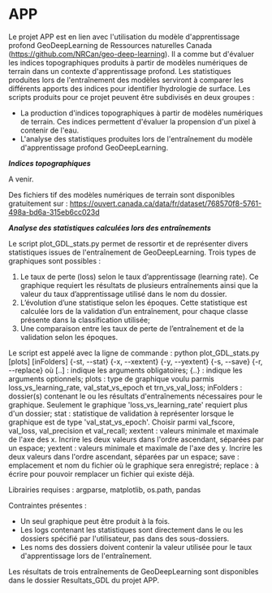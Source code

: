# APP

Le projet APP est en lien avec l'utilisation du modèle d'apprentissage profond GeoDeepLearning de Ressources naturelles Canada (https://github.com/NRCan/geo-deep-learning). 
Il a comme but d'évaluer les indices topographiques produits à partir de modèles numériques de terrain dans un contexte d'apprentissage profond. 
Les statistiques produites lors de l'entraînement des modèles serviront à comparer les différents apports des indices pour identifier lhydrologie de surface. 
Les scripts produits pour ce projet peuvent être subdivisés en deux groupes :
- La production d'indices topographiques à partir de modèles numériques de terrain. Ces indices permettent d'évaluer la propension d'un pixel à contenir de l'eau.
- L'analyse des statistiques produites lors de l'entraînement du modèle d'apprentissage profond GeoDeepLearning. 


***Indices topographiques***

A venir.

Des fichiers tif des modèles numériques de terrain sont disponibles gratuitement sur : https://ouvert.canada.ca/data/fr/dataset/768570f8-5761-498a-bd6a-315eb6cc023d


***Analyse des statistiques calculées lors des entraînements***

Le script plot_GDL_stats.py permet de ressortir et de représenter divers statistiques issues de l'entraînement de GeoDeepLearning.
Trois types de graphiques sont possibles : 
1. Le taux de perte (loss) selon le taux d’apprentissage (learning rate). Ce graphique requiert les résultats de plusieurs entraînements ainsi que la valeur du taux d’apprentissage utilisé dans le nom du dossier. 
2. L’évolution d’une statistique selon les époques. Cette statistique est calculée lors de la validation d’un entraînement, pour chaque classe présente dans la classification utilisée; 
3. Une comparaison entre les taux de perte de l’entraînement et de la validation selon les époques. 

Le script est appelé avec la ligne de commande :
python plot_GDL_stats.py [plots] [inFolders] {-st, --stat} {-x, --xextent} {-y, --yextent} {-s, --save} {-r, --replace}
où
[..] : indique les arguments obligatoires;
{..} : indique les arguments optionnels;
plots : type de graphique voulu parmis loss_vs_learning_rate, val_stat_vs_epoch et trn_vs_val_loss;
inFolders : dossier(s) contenant le ou les résultats d'entraînements nécessaires pour le graphique. Seulement le graphique 'loss_vs_learning_rate' requiert plus d'un dossier;
stat : statistique de validation à représenter lorsque le graphique est de type 'val_stat_vs_epoch'. Choisir parmi val_fscore, val_loss, val_precision et val_recall;
xextent : valeurs minimale et maximale de l'axe des x. Incrire les deux valeurs dans l'ordre ascendant, séparées par un espace;
yextent : valeurs minimale et maximale de l'axe des y. Incrire les deux valeurs dans l'ordre ascendant, séparées par un espace;
save : emplacement et nom du fichier où le graphique sera enregistré;
replace : à écrire pour pouvoir remplacer un fichier qui existe déjà.

Librairies requises : argparse, matplotlib, os.path, pandas

Contraintes présentes :
- Un seul graphique peut être produit à la fois.
- Les logs contenant les statistiques sont directement dans le ou les dossiers spécifié par l'utilisateur, pas dans des sous-dossiers.
- Les noms des dossiers doivent contenir la valeur utilisée pour le taux d'apprentissage lors de l'entraînement.

Les résultats de trois entraînements de GeoDeepLearning sont disponibles dans le dossier Resultats_GDL du projet APP.
